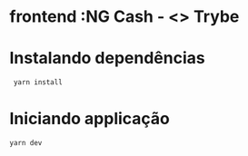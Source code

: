 # frontend :NG Cash - <> Trybe

# Instalando dependências
 ```bash
  yarn install
 ```
 
 # Iniciando applicação
 ```bash
 yarn dev
 ```
